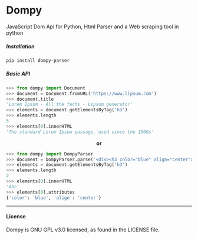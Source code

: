 # Dompy
JavaScript Dom Api for Python, Html Parser and a Web scraping tool in python

##### Installation
```bash
pip install dompy-parser
```

##### Basic API

```python
>>> from dompy import Document
>>> document = Document.fromURL('https://www.lipsum.com')
>>> document.title
'Lorem Ipsum - All the facts - Lipsum generator'
>>> elements = document.getElementsByTag('h3')
>>> elements.length
5
>>> elements[0].innerHTML
'The standard Lorem Ipsum passage, used since the 1500s'
```
<!-- **<center> or </center>** -->
**<p align='center'>or<p>**

```python
>>> from dompy import DompyParser
>>> document = DompyParser.parse('<div><h3 color="blue" align="center">Abc</h3><h3>Xyz</h3></div>')
>>> elements = document.getElementsByTag('h3')
>>> elements.length
2
>>> elements[0].innerHTML
'Abc'
>>> elements[0].attributes
{'color': 'blue', 'align': 'center'}
```
___

#### License
Dompy is GNU GPL v3.0 licensed, as found in the LICENSE file.
